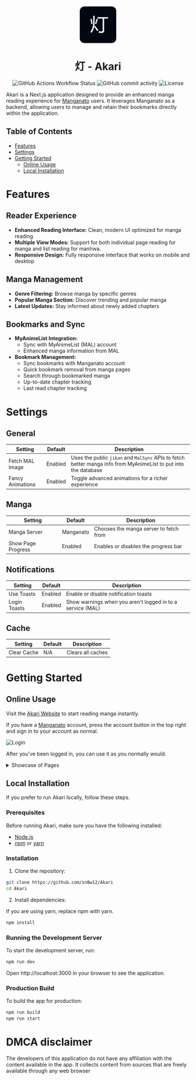 <p align="center">
  <img src="./public/img/icon.png" alt="Icon" width="100" />
</p>

<h1 align="center">灯 - Akari</h1>

<div align="center">
    <img alt="GitHub Actions Workflow Status" src="https://img.shields.io/github/actions/workflow/status/sn0w12/Akari/build.yml">
    <img alt="GitHub commit activity" src="https://img.shields.io/github/commit-activity/m/sn0w12/Akari">
    <img alt="License" src="https://img.shields.io/github/license/sn0w12/Akari">
</div>

Akari is a Next.js application designed to provide an enhanced manga reading experience for [Manganato](https://manganato.com/) users. It leverages Manganato as a backend, allowing users to manage and retain their bookmarks directly within the application.

## Table of Contents

-   [Features](#features)
-   [Settings](#settings)
-   [Getting Started](#getting-started)
    -   [Online Usage](#online-usage)
    -   [Local Installation](#local-installation)

# Features

## Reader Experience

-   **Enhanced Reading Interface:** Clean, modern UI optimized for manga reading
-   **Multiple View Modes:** Support for both individual page reading for manga and list reading for manhwa.
-   **Responsive Design:** Fully responsive interface that works on mobile and desktop

## Manga Management

-   **Genre Filtering:** Browse manga by specific genres
-   **Popular Manga Section:** Discover trending and popular manga
-   **Latest Updates:** Stay informed about newly added chapters

## Bookmarks and Sync

-   **MyAnimeList Integration:**
    -   Sync with MyAnimeList (MAL) account
    -   Enhanced manga information from MAL
-   **Bookmark Management:**
    -   Sync bookmarks with Manganato account
    -   Quick bookmark removal from manga pages
    -   Search through bookmarked manga
    -   Up-to-date chapter tracking
    -   Last read chapter tracking

# Settings

## General

| Setting          | Default | Description                                                                                                     |
| ---------------- | ------- | --------------------------------------------------------------------------------------------------------------- |
| Fetch MAL Image  | Enabled | Uses the public `jikan` and `MalSync` APIs to fetch better manga info from MyAnimeList to put into the database |
| Fancy Animations | Enabled | Toggle advanced animations for a richer experience                                                              |

## Manga

| Setting            | Default   | Description                            |
| ------------------ | --------- | -------------------------------------- |
| Manga Server       | Manganato | Chooses the manga server to fetch from |
| Show Page Progress | Enabled   | Enables or disables the progress bar   |

## Notifications

| Setting      | Default | Description                                                |
| ------------ | ------- | ---------------------------------------------------------- |
| Use Toasts   | Enabled | Enable or disable notification toasts                      |
| Login Toasts | Enabled | Show warnings when you aren't logged in to a service (MAL) |

## Cache

| Setting     | Default | Description       |
| ----------- | ------- | ----------------- |
| Clear Cache | N/A     | Clears all caches |

# Getting Started

## Online Usage

Visit the [Akari Website](https://akari-psi.vercel.app/) to start reading manga instantly.

If you have a [Manganato](https://manganato.com/) account, press the account button in the top right and sign in to your account as normal.

![Login](https://i.imgur.com/FqBrXCJ.png)

After you've been logged in, you can use it as you normally would.

<details>
  <summary>Showcase of Pages</summary>

### Front Page

![FrontPage](https://i.imgur.com/4c5yLKB.png)

### Bookmarks

![Bookmarks](https://i.imgur.com/Jub6Dbg.png)

### Manga

![Manga](https://i.imgur.com/1zyTaW1.png)

### Genre

![Genre](https://i.imgur.com/AxchlG8.png)

</details>

## Local Installation

If you prefer to run Akari locally, follow these steps.

### Prerequisites

Before running Akari, make sure you have the following installed:

-   [Node.js](https://nodejs.org/)
-   [npm](https://www.npmjs.com/) or [yarn](https://yarnpkg.com/)

### Installation

1. Clone the repository:

```bash
git clone https://github.com/sn0w12/Akari
cd Akari
```

2. Install dependencies:

If you are using yarn, replace npm with yarn.

```bash
npm install
```

### Running the Development Server

To start the development server, run:

```bash
npm run dev
```

Open http://localhost:3000 in your browser to see the application.

### Production Build

To build the app for production:

```bash
npm run build
npm run start
```

# DMCA disclaimer

The developers of this application do not have any affiliation with the content available in the app.
It collects content from sources that are freely available through any web browser
